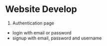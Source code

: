 # Website Develop

1. Authentication page

- login with email or password
- signup with email, password and username